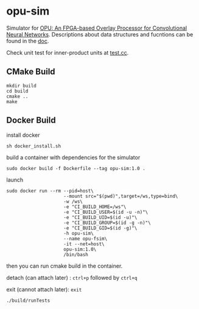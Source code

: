 # opu-sim

Simulator for [OPU: An FPGA-based Overlay Processor for Convolutional Neural Networks](http://eda.ee.ucla.edu/pub/J93.pdf). 
Descriptions about data structures and fucntions can be found in the [doc](https://github.com/OPU-Lab/opu-sim/blob/master/README_Summary.md).

Check unit test for inner-product units at [test.cc](https://github.com/OPU-Lab/opu-sim/blob/master/src/tests.cc).


## CMake Build
```
mkdir build
cd build
cmake ..
make
```

## Docker Build
install docker
```
sh docker_install.sh
```
build a container with dependencies for the simulator
```
sudo docker build -f Dockerfile --tag opu-sim:1.0 .
```
launch
```
sudo docker run --rm --pid=host\
                     --mount src="$(pwd)",target=/ws,type=bind\
                     -w /ws\
                     -e "CI_BUILD_HOME=/ws"\
                     -e "CI_BUILD_USER=$(id -u -n)"\
                     -e "CI_BUILD_UID=$(id -u)"\
                     -e "CI_BUILD_GROUP=$(id -g -n)"\
                     -e "CI_BUILD_GID=$(id -g)"\
                     -h opu-sim\
                     --name opu-fsim\
                     -it --net=host\
                     opu-sim:1.0\
                     /bin/bash
```
then you can run cmake build in the container.

detach (can attach later) : ``ctrl+p`` followed by ``ctrl+q``

exit (cannot attach later): ``exit``
```
./build/runTests
```
